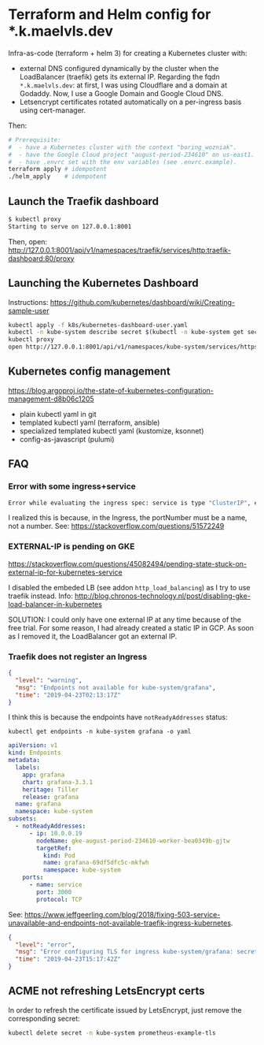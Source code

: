 # Terraform and Helm config for *.k.maelvls.dev

Infra-as-code (terraform + helm 3) for creating a Kubernetes cluster with:

- external DNS configured dynamically by the cluster when the LoadBalancer
  (traefik) gets its external IP. Regarding the fqdn `*.k.maelvls.dev`: at
  first, I was using Cloudflare and a domain at Godaddy. Now, I use a
  Google Domain and Google Cloud DNS.
- Letsencrypt certificates rotated automatically on a per-ingress basis
  using cert-manager.

Then:

```sh
# Prerequisite:
#  - have a Kubernetes cluster with the context "boring_wozniak".
#  - have the Google Cloud project "august-period-234610" on us-east1.
#  - have .envrc set with the env variables (see .envrc.example).
terraform apply # idempotent
./helm_apply    # idempotent
```

## Launch the Traefik dashboard

```sh
$ kubectl proxy
Starting to serve on 127.0.0.1:8001
```

Then, open: <http://127.0.0.1:8001/api/v1/namespaces/traefik/services/http:traefik-dashboard:80/proxy>

## Launching the Kubernetes Dashboard

Instructions: <https://github.com/kubernetes/dashboard/wiki/Creating-sample-user>

```sh
kubectl apply -f k8s/kubernetes-dashboard-user.yaml
kubectl -n kube-system describe secret $(kubectl -n kube-system get secret | grep admin-user | awk '{print $1}')
kubectl proxy
open http://127.0.0.1:8001/api/v1/namespaces/kube-system/services/https:kubernetes-dashboard:443/proxy
```

## Kubernetes config management

<https://blog.argoproj.io/the-state-of-kubernetes-configuration-management-d8b06c1205>

- plain kubectl yaml in git
- templated kubectl yaml (terraform, ansible)
- specialized templated kubectl yaml (kustomize, ksonnet)
- config-as-javascript (pulumi)

## FAQ

### Error with some ingress+service

```sh
Error while evaluating the ingress spec: service is type "ClusterIP", expected "NodePort" or "LoadBalancer"
```

I realized this is because, in the Ingress, the portNumber must be a name,
not a number. See: <https://stackoverflow.com/questions/51572249>

### EXTERNAL-IP is pending on GKE

<https://stackoverflow.com/questions/45082494/pending-state-stuck-on-external-ip-for-kubernetes-service>

I disabled the embeded LB (see addon `http_load_balancing`) as I try to use
traefik instead. Info:
<http://blog.chronos-technology.nl/post/disabling-gke-load-balancer-in-kubernetes>

SOLUTION: I could only have one external IP at any time because of the free
trial. For some reason, I had already created a static IP in GCP. As soon
as I removed it, the LoadBalancer got an external IP.

### Traefik does not register an Ingress

```json
{
  "level": "warning",
  "msg": "Endpoints not available for kube-system/grafana",
  "time": "2019-04-23T02:13:17Z"
}
```

I think this is because the endpoints have `notReadyAddresses` status:

    kubectl get endpoints -n kube-system grafana -o yaml

```yaml
apiVersion: v1
kind: Endpoints
metadata:
  labels:
    app: grafana
    chart: grafana-3.3.1
    heritage: Tiller
    release: grafana
  name: grafana
  namespace: kube-system
subsets:
  - notReadyAddresses:
      - ip: 10.0.0.19
        nodeName: gke-august-period-234610-worker-bea0349b-gjtw
        targetRef:
          kind: Pod
          name: grafana-69df5dfc5c-mkfwh
          namespace: kube-system
    ports:
      - name: service
        port: 3000
        protocol: TCP
```

See: <https://www.jeffgeerling.com/blog/2018/fixing-503-service-unavailable-and-endpoints-not-available-traefik-ingress-kubernetes>.

```json
{
  "level": "error",
  "msg": "Error configuring TLS for ingress kube-system/grafana: secret kube-system/grafana-example-tls does not exist",
  "time": "2019-04-23T15:17:42Z"
}
```

## ACME not refreshing LetsEncrypt certs

In order to refresh the certificate issued by LetsEncrypt, just remove the
corresponding secret:

```sh
kubectl delete secret -n kube-system prometheus-example-tls
```

